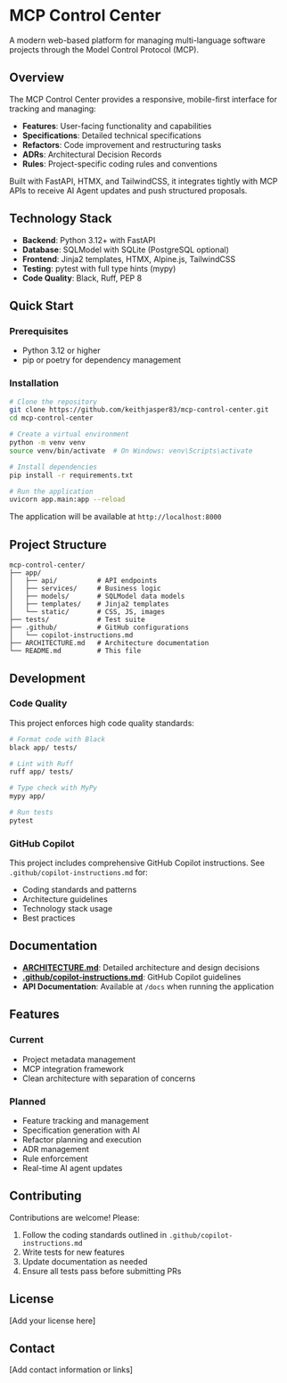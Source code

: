 # MCP Control Center

A modern web-based platform for managing multi-language software projects through the Model Control Protocol (MCP).

## Overview

The MCP Control Center provides a responsive, mobile-first interface for tracking and managing:
- **Features**: User-facing functionality and capabilities
- **Specifications**: Detailed technical specifications
- **Refactors**: Code improvement and restructuring tasks
- **ADRs**: Architectural Decision Records
- **Rules**: Project-specific coding rules and conventions

Built with FastAPI, HTMX, and TailwindCSS, it integrates tightly with MCP APIs to receive AI Agent updates and push structured proposals.

## Technology Stack

- **Backend**: Python 3.12+ with FastAPI
- **Database**: SQLModel with SQLite (PostgreSQL optional)
- **Frontend**: Jinja2 templates, HTMX, Alpine.js, TailwindCSS
- **Testing**: pytest with full type hints (mypy)
- **Code Quality**: Black, Ruff, PEP 8

## Quick Start

### Prerequisites

- Python 3.12 or higher
- pip or poetry for dependency management

### Installation

```bash
# Clone the repository
git clone https://github.com/keithjasper83/mcp-control-center.git
cd mcp-control-center

# Create a virtual environment
python -m venv venv
source venv/bin/activate  # On Windows: venv\Scripts\activate

# Install dependencies
pip install -r requirements.txt

# Run the application
uvicorn app.main:app --reload
```

The application will be available at `http://localhost:8000`

## Project Structure

```
mcp-control-center/
├── app/
│   ├── api/          # API endpoints
│   ├── services/     # Business logic
│   ├── models/       # SQLModel data models
│   ├── templates/    # Jinja2 templates
│   └── static/       # CSS, JS, images
├── tests/            # Test suite
├── .github/          # GitHub configurations
│   └── copilot-instructions.md
├── ARCHITECTURE.md   # Architecture documentation
└── README.md         # This file
```

## Development

### Code Quality

This project enforces high code quality standards:

```bash
# Format code with Black
black app/ tests/

# Lint with Ruff
ruff app/ tests/

# Type check with MyPy
mypy app/

# Run tests
pytest
```

### GitHub Copilot

This project includes comprehensive GitHub Copilot instructions. See `.github/copilot-instructions.md` for:
- Coding standards and patterns
- Architecture guidelines
- Technology stack usage
- Best practices

## Documentation

- **[ARCHITECTURE.md](ARCHITECTURE.md)**: Detailed architecture and design decisions
- **[.github/copilot-instructions.md](.github/copilot-instructions.md)**: GitHub Copilot guidelines
- **API Documentation**: Available at `/docs` when running the application

## Features

### Current
- Project metadata management
- MCP integration framework
- Clean architecture with separation of concerns

### Planned
- Feature tracking and management
- Specification generation with AI
- Refactor planning and execution
- ADR management
- Rule enforcement
- Real-time AI agent updates

## Contributing

Contributions are welcome! Please:
1. Follow the coding standards outlined in `.github/copilot-instructions.md`
2. Write tests for new features
3. Update documentation as needed
4. Ensure all tests pass before submitting PRs

## License

[Add your license here]

## Contact

[Add contact information or links]
